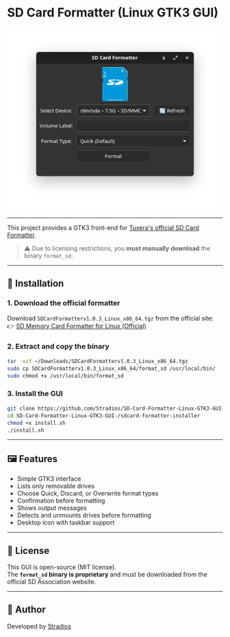 # SD Card Formatter (Linux GTK3 GUI)

<p align="center">
  <img src="https://raw.githubusercontent.com/Stradios/SD-Card-Formatter-Linux-GTK3-GUI-/refs/heads/main/Screenshot%20From%202025-08-04%2022-37-59.png" alt="Screenshot">
</p>

---

This project provides a GTK3 front-end for [Tuxera's official SD Card Formatter](https://www.sdcard.org/downloads/sd-memory-card-formatter-for-linux/).  
> ⚠️ Due to licensing restrictions, you **must manually download** the binary `format_sd`.

---

## 🔧 Installation

### 1. Download the official formatter

Download `SDCardFormatterv1.0.3_Linux_x86_64.tgz` from the official site:  
👉 [SD Memory Card Formatter for Linux (Official)](https://www.sdcard.org/downloads/sd-memory-card-formatter-for-linux/)

### 2. Extract and copy the binary

```bash
tar -xzf ~/Downloads/SDCardFormatterv1.0.3_Linux_x86_64.tgz
sudo cp SDCardFormatterv1.0.3_Linux_x86_64/format_sd /usr/local/bin/
sudo chmod +x /usr/local/bin/format_sd
```

### 3. Install the GUI

```bash
git clone https://github.com/Stradios/SD-Card-Formatter-Linux-GTK3-GUI-.git
cd SD-Card-Formatter-Linux-GTK3-GUI-/sdcard-formatter-installer
chmod +x install.sh
./install.sh
```

---


## 🖼 Features

- Simple GTK3 interface
- Lists only removable drives
- Choose Quick, Discard, or Overwrite format types
- Confirmation before formatting
- Shows output messages
- Detects and unmounts drives before formatting
- Desktop icon with taskbar support

---

## 📝 License

This GUI is open-source (MIT license).  
The **`format_sd` binary is proprietary** and must be downloaded from the official SD Association website.

---

## 🧊 Author

Developed by [Stradios](https://github.com/Stradios)
